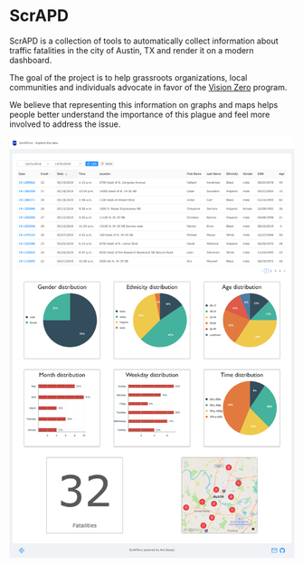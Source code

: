 # ScrAPD

ScrAPD is a collection of tools to automatically collect information about traffic fatalities in the city of Austin, TX and render it on a modern dashboard.

The goal of the project is to help grassroots organizations, local communities and individuals advocate in favor of the [Vision Zero] program.

We believe that representing this information on graphs and maps helps people better understand the importance of this plague and feel more involved to address the issue.

![ScrAPDviz](img/scrapdviz.png)

[//]: #
[Vision Zero]: https://austintexas.gov/visionzero
